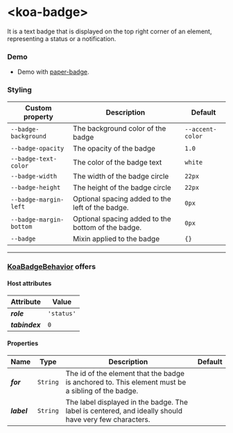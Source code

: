 # &lt;koa-badge&gt;

It is a text badge that is displayed on the top right corner of an element, representing a status or a notification.

### Demo

* Demo with [paper-badge](https://elements.polymer-project.org/elements/paper-badge?view=demo).

### Styling

Custom property | Description | Default
----------------|-------------|--------
`--badge-background` | The background color of the badge | `--accent-color`
`--badge-opacity` | The opacity of the badge | `1.0`
`--badge-text-color` | The color of the badge text | `white`
`--badge-width` | The width of the badge circle | `22px`
`--badge-height` | The height of the badge circle | `22px`
`--badge-margin-left` | Optional spacing added to the left of the badge. | `0px`
`--badge-margin-bottom` | Optional spacing added to the bottom of the badge. | `0px`
`--badge` | Mixin applied to the badge | `{}`

---

### [KoaBadgeBehavior](https://github.com/KingofApp/koa-behaviors/blob/master/koa-badge-behavior.html) offers

#### Host attributes

Attribute | Value
----------|------
***role*** | `'status'`
***tabindex*** | `0`

#### Properties

Name | Type | Description | Default
-----|------|-------------|--------
***for*** | `String` | The id of the element that the badge is anchored to. This element must be a sibling of the badge. |
***label*** | `String` | The label displayed in the badge. The label is centered, and ideally should have very few characters. |
